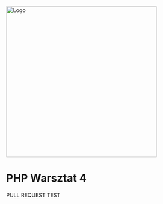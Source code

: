 <img alt="Logo" src="http://coderslab.pl/svg/logo-coderslab.svg" width="400">

# PHP Warsztat 4
PULL REQUEST TEST
